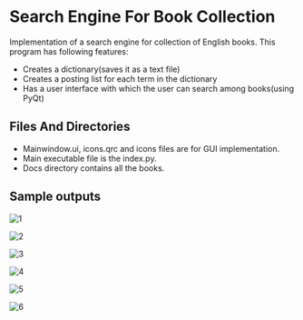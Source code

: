 # Search Engine For Book Collection

Implementation of a search engine for collection of English books.
This program has following features:
- Creates a dictionary(saves it as a text file)
- Creates a posting list for each term in the dictionary
- Has a user interface with which the user can search among books(using PyQt)

## Files And Directories
- Mainwindow.ui, icons.qrc and icons files are for GUI implementation.
- Main executable file is the index.py. 
- Docs directory contains all the books.

## Sample outputs

![1](https://user-images.githubusercontent.com/52583295/136081506-eb53db4f-edcb-4a9a-881a-c28c921c27d3.JPG)


![2](https://user-images.githubusercontent.com/52583295/136081527-6c6226b5-ed4d-473f-84cf-2f45b6b73806.JPG)


![3](https://user-images.githubusercontent.com/52583295/136081553-5aa1764c-8705-49b4-9429-de5f305cff7f.JPG)


![4](https://user-images.githubusercontent.com/52583295/136081563-ff72d362-9e7e-4550-8249-7e85089dd4d5.JPG)


![5](https://user-images.githubusercontent.com/52583295/136081574-316dab29-a4b6-454a-9c81-47f94070d99d.JPG)


![6](https://user-images.githubusercontent.com/52583295/136081591-fd83f12a-763d-4746-b84d-68107bf3fcc6.JPG)


